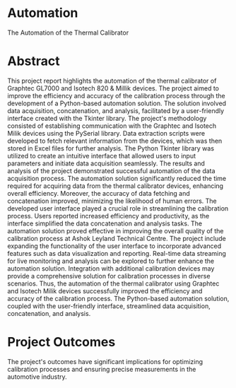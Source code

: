 # Automation
The Automation of the Thermal Calibrator

# Abstract
 This project report highlights the automation of the thermal calibrator of Graphtec GL7000 and Isotech 820 & Millik devices. The project aimed to improve the efficiency and accuracy of the calibration process through the development of a Python-based automation solution. The solution involved data acquisition, concatenation, and analysis, facilitated by a user-friendly interface created with the Tkinter library. The project's methodology consisted of establishing communication with the Graphtec and Isotech Milik devices using the PySerial library.
Data extraction scripts were developed to fetch relevant information from the devices, which was then stored in Excel files for further analysis.
The Python Tkinter library was utilized to create an intuitive interface that allowed users to input parameters and initiate data acquisition seamlessly.
The results and analysis of the project demonstrated successful automation of the data acquisition process.
The automation solution significantly reduced the time required for acquiring data from the thermal calibrator devices, enhancing overall efficiency. Moreover, the accuracy of data fetching and concatenation improved, minimizing the likelihood of human errors.
The developed user interface played a crucial role in streamlining the calibration process. Users reported increased efficiency and productivity, as the interface simplified the data concatenation and analysis tasks. The automation solution proved effective in improving the overall quality of the calibration process at Ashok Leyland Technical Centre.
The project include expanding the functionality of the user interface to incorporate advanced features such as data visualization and reporting. Real-time data streaming for live monitoring and analysis can be explored to further enhance the automation solution. Integration with additional calibration devices may provide a comprehensive solution for calibration processes in diverse scenarios.
Thus, the automation of the thermal calibrator using Graphtec and Isotech Milik devices successfully improved the efficiency and accuracy of the calibration process.
The Python-based automation solution, coupled with the user-friendly interface, streamlined data acquisition, concatenation, and analysis.

# Project Outcomes
The project's outcomes have significant implications for optimizing calibration processes and ensuring precise measurements in the automotive industry.

